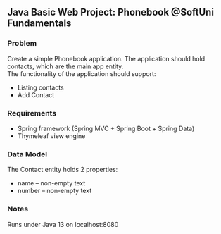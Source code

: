 ## Java Basic Web Project: Phonebook @SoftUni Fundamentals  

### Problem  
Create a simple Phonebook application. The application should hold contacts, which are the main app entity.  
The functionality of the application should support:  
- Listing contacts  
- Add Contact  
### Requirements  
- Spring framework (Spring MVC + Spring Boot + Spring Data)  
- Thymeleaf view engine  
### Data Model  
The Contact entity holds 2 properties:  
- name – non-empty text
- number – non-empty text  

### Notes
Runs under Java 13 on localhost:8080